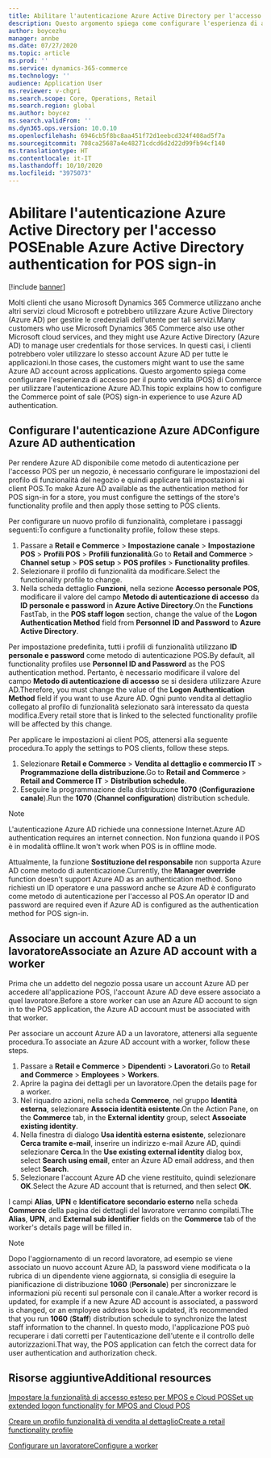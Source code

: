 ```yaml
---
title: Abilitare l'autenticazione Azure Active Directory per l'accesso POS
description: Questo argomento spiega come configurare l'esperienza di accesso per il punto vendita (POS) di Microsoft Dynamics 365 Commerce in modo che utilizzi l'autenticazione Azure Active Directory.
author: boycezhu
manager: annbe
ms.date: 07/27/2020
ms.topic: article
ms.prod: ''
ms.service: dynamics-365-commerce
ms.technology: ''
audience: Application User
ms.reviewer: v-chgri
ms.search.scope: Core, Operations, Retail
ms.search.region: global
ms.author: boycez
ms.search.validFrom: ''
ms.dyn365.ops.version: 10.0.10
ms.openlocfilehash: 6946cb5f8bc8aa451f72d1eebcd324f408ad5f7a
ms.sourcegitcommit: 708ca25687a4e48271cdcd6d2d22d99fb94cf140
ms.translationtype: HT
ms.contentlocale: it-IT
ms.lasthandoff: 10/10/2020
ms.locfileid: "3975073"
---
```

# <a name="enable-azure-active-directory-authentication-for-pos-sign-in"></a><span data-ttu-id="7daab-103">Abilitare l'autenticazione Azure Active Directory per l'accesso POS</span><span class="sxs-lookup"><span data-stu-id="7daab-103">Enable Azure Active Directory authentication for POS sign-in</span></span>
[!include [banner](includes/banner.md)]


<span data-ttu-id="7daab-104">Molti clienti che usano Microsoft Dynamics 365 Commerce utilizzano anche altri servizi cloud Microsoft e potrebbero utilizzare Azure Active Directory (Azure AD) per gestire le credenziali dell'utente per tali servizi.</span><span class="sxs-lookup"><span data-stu-id="7daab-104">Many customers who use Microsoft Dynamics 365 Commerce also use other Microsoft cloud services, and they might use Azure Active Directory (Azure AD) to manage user credentials for those services.</span></span> <span data-ttu-id="7daab-105">In questi casi, i clienti potrebbero voler utilizzare lo stesso account Azure AD per tutte le applicazioni.</span><span class="sxs-lookup"><span data-stu-id="7daab-105">In those cases, the customers might want to use the same Azure AD account across applications.</span></span> <span data-ttu-id="7daab-106">Questo argomento spiega come configurare l'esperienza di accesso per il punto vendita (POS) di Commerce per utilizzare l'autenticazione Azure AD.</span><span class="sxs-lookup"><span data-stu-id="7daab-106">This topic explains how to configure the Commerce point of sale (POS) sign-in experience to use Azure AD authentication.</span></span>

## <a name="configure-azure-ad-authentication"></a><span data-ttu-id="7daab-107">Configurare l'autenticazione Azure AD</span><span class="sxs-lookup"><span data-stu-id="7daab-107">Configure Azure AD authentication</span></span>

<span data-ttu-id="7daab-108">Per rendere Azure AD disponibile come metodo di autenticazione per l'accesso POS per un negozio, è necessario configurare le impostazioni del profilo di funzionalità del negozio e quindi applicare tali impostazioni ai client POS.</span><span class="sxs-lookup"><span data-stu-id="7daab-108">To make Azure AD available as the authentication method for POS sign-in for a store, you must configure the settings of the store's functionality profile and then apply those setting to POS clients.</span></span>

<span data-ttu-id="7daab-109">Per configurare un nuovo profilo di funzionalità, completare i passaggi seguenti:</span><span class="sxs-lookup"><span data-stu-id="7daab-109">To configure a functionality profile, follow these steps.</span></span>

1. <span data-ttu-id="7daab-110">Passare a **Retail e Commerce** \> **Impostazione canale** \> **Impostazione POS** \> **Profili POS** \> **Profili funzionalità**.</span><span class="sxs-lookup"><span data-stu-id="7daab-110">Go to **Retail and Commerce** \> **Channel setup** \> **POS setup** \> **POS profiles** \> **Functionality profiles**.</span></span>
1. <span data-ttu-id="7daab-111">Selezionare il profilo di funzionalità da modificare.</span><span class="sxs-lookup"><span data-stu-id="7daab-111">Select the functionality profile to change.</span></span>
1. <span data-ttu-id="7daab-112">Nella scheda dettaglio **Funzioni**, nella sezione **Accesso personale POS**, modificare il valore del campo **Metodo di autenticazione di accesso** da **ID personale e password** in **Azure Active Directory**.</span><span class="sxs-lookup"><span data-stu-id="7daab-112">On the **Functions** FastTab, in the **POS staff logon** section, change the value of the **Logon Authentication Method** field from **Personnel ID and Password** to **Azure Active Directory**.</span></span>

<span data-ttu-id="7daab-113">Per impostazione predefinita, tutti i profili di funzionalità utilizzano **ID personale e password** come metodo di autenticazione POS.</span><span class="sxs-lookup"><span data-stu-id="7daab-113">By default, all functionality profiles use **Personnel ID and Password** as the POS authentication method.</span></span> <span data-ttu-id="7daab-114">Pertanto, è necessario modificare il valore del campo **Metodo di autenticazione di accesso** se si desidera utilizzare Azure AD.</span><span class="sxs-lookup"><span data-stu-id="7daab-114">Therefore, you must change the value of the **Logon Authentication Method** field if you want to use Azure AD.</span></span> <span data-ttu-id="7daab-115">Ogni punto vendita al dettaglio collegato al profilo di funzionalità selezionato sarà interessato da questa modifica.</span><span class="sxs-lookup"><span data-stu-id="7daab-115">Every retail store that is linked to the selected functionality profile will be affected by this change.</span></span>

<span data-ttu-id="7daab-116">Per applicare le impostazioni ai client POS, attenersi alla seguente procedura.</span><span class="sxs-lookup"><span data-stu-id="7daab-116">To apply the settings to POS clients, follow these steps.</span></span>

1. <span data-ttu-id="7daab-117">Selezionare **Retail e Commerce** \> **Vendita al dettaglio e commercio IT** \> **Programmazione della distribuzione**.</span><span class="sxs-lookup"><span data-stu-id="7daab-117">Go to **Retail and Commerce** \> **Retail and Commerce IT** \> **Distribution schedule**.</span></span>
1. <span data-ttu-id="7daab-118">Eseguire la programmazione della distribuzione **1070** (**Configurazione canale**).</span><span class="sxs-lookup"><span data-stu-id="7daab-118">Run the **1070** (**Channel configuration**) distribution schedule.</span></span>

> [!NOTE]
> <span data-ttu-id="7daab-119">L'autenticazione Azure AD richiede una connessione Internet.</span><span class="sxs-lookup"><span data-stu-id="7daab-119">Azure AD authentication requires an internet connection.</span></span> <span data-ttu-id="7daab-120">Non funziona quando il POS è in modalità offline.</span><span class="sxs-lookup"><span data-stu-id="7daab-120">It won't work when POS is in offline mode.</span></span>
> 
> <span data-ttu-id="7daab-121">Attualmente, la funzione **Sostituzione del responsabile** non supporta Azure AD come metodo di autenticazione.</span><span class="sxs-lookup"><span data-stu-id="7daab-121">Currently, the **Manager override** function doesn't support Azure AD as an authentication method.</span></span> <span data-ttu-id="7daab-122">Sono richiesti un ID operatore e una password anche se Azure AD è configurato come metodo di autenticazione per l'accesso al POS.</span><span class="sxs-lookup"><span data-stu-id="7daab-122">An operator ID and password are required even if Azure AD is configured as the authentication method for POS sign-in.</span></span>

## <a name="associate-an-azure-ad-account-with-a-worker"></a><span data-ttu-id="7daab-123">Associare un account Azure AD a un lavoratore</span><span class="sxs-lookup"><span data-stu-id="7daab-123">Associate an Azure AD account with a worker</span></span>

<span data-ttu-id="7daab-124">Prima che un addetto del negozio possa usare un account Azure AD per accedere all'applicazione POS, l'account Azure AD deve essere associato a quel lavoratore.</span><span class="sxs-lookup"><span data-stu-id="7daab-124">Before a store worker can use an Azure AD account to sign in to the POS application, the Azure AD account must be associated with that worker.</span></span>

<span data-ttu-id="7daab-125">Per associare un account Azure AD a un lavoratore, attenersi alla seguente procedura.</span><span class="sxs-lookup"><span data-stu-id="7daab-125">To associate an Azure AD account with a worker, follow these steps.</span></span>

1. <span data-ttu-id="7daab-126">Passare a **Retail e Commerce** \> **Dipendenti** \> **Lavoratori**.</span><span class="sxs-lookup"><span data-stu-id="7daab-126">Go to **Retail and Commerce** \> **Employees** \> **Workers**.</span></span>
1. <span data-ttu-id="7daab-127">Aprire la pagina dei dettagli per un lavoratore.</span><span class="sxs-lookup"><span data-stu-id="7daab-127">Open the details page for a worker.</span></span>
1. <span data-ttu-id="7daab-128">Nel riquadro azioni, nella scheda **Commerce**, nel gruppo **Identità esterna**, selezionare **Associa identità esistente**.</span><span class="sxs-lookup"><span data-stu-id="7daab-128">On the Action Pane, on the **Commerce** tab, in the **External identity** group, select **Associate existing identity**.</span></span>
1. <span data-ttu-id="7daab-129">Nella finestra di dialogo **Usa identità esterna esistente**, selezionare **Cerca tramite e-mail**, inserire un indirizzo e-mail Azure AD, quindi selezionare **Cerca**.</span><span class="sxs-lookup"><span data-stu-id="7daab-129">In the **Use existing external identity** dialog box, select **Search using email**, enter an Azure AD email address, and then select **Search**.</span></span>
1. <span data-ttu-id="7daab-130">Selezionare l'account Azure AD che viene restituito, quindi selezionare **OK**.</span><span class="sxs-lookup"><span data-stu-id="7daab-130">Select the Azure AD account that is returned, and then select **OK**.</span></span>

<span data-ttu-id="7daab-131">I campi **Alias**, **UPN** e **Identificatore secondario esterno** nella scheda **Commerce** della pagina dei dettagli del lavoratore verranno compilati.</span><span class="sxs-lookup"><span data-stu-id="7daab-131">The **Alias**, **UPN**, and **External sub identifier** fields on the **Commerce** tab of the worker's details page will be filled in.</span></span>

> [!NOTE]
> <span data-ttu-id="7daab-132">Dopo l'aggiornamento di un record lavoratore, ad esempio se viene associato un nuovo account Azure AD, la password viene modificata o la rubrica di un dipendente viene aggiornata, si consiglia di eseguire la pianificazione di distribuzione **1060** (**Personale**) per sincronizzare le informazioni più recenti sul personale con il canale.</span><span class="sxs-lookup"><span data-stu-id="7daab-132">After a worker record is updated, for example if a new Azure AD account is associated, a password is changed, or an employee address book is updated, it’s recommended that you run **1060** (**Staff**) distribution schedule to synchronize the latest staff information to the channel.</span></span> <span data-ttu-id="7daab-133">In questo modo, l'applicazione POS può recuperare i dati corretti per l'autenticazione dell'utente e il controllo delle autorizzazioni.</span><span class="sxs-lookup"><span data-stu-id="7daab-133">That way, the POS application can fetch the correct data for user authentication and authorization check.</span></span>

## <a name="additional-resources"></a><span data-ttu-id="7daab-134">Risorse aggiuntive</span><span class="sxs-lookup"><span data-stu-id="7daab-134">Additional resources</span></span>

[<span data-ttu-id="7daab-135">Impostare la funzionalità di accesso esteso per MPOS e Cloud POS</span><span class="sxs-lookup"><span data-stu-id="7daab-135">Set up extended logon functionality for MPOS and Cloud POS</span></span>](extended-logon.md)

[<span data-ttu-id="7daab-136">Creare un profilo funzionalità di vendita al dettaglio</span><span class="sxs-lookup"><span data-stu-id="7daab-136">Create a retail functionality profile</span></span>](retail-functionality-profile.md)

[<span data-ttu-id="7daab-137"> Configurare un lavoratore</span><span class="sxs-lookup"><span data-stu-id="7daab-137">Configure a worker</span></span>](https://docs.microsoft.com/dynamics365/commerce/tasks/worker)

